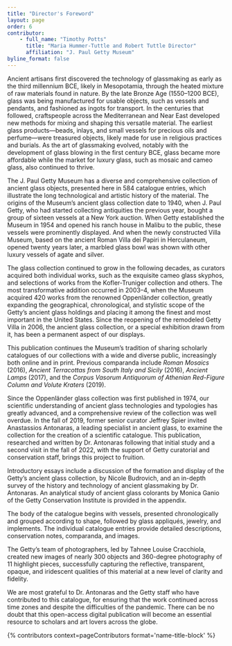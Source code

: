 ```yaml
---
title: "Director's Foreword"
layout: page
order: 6 
contributor:
    - full_name: "Timothy Potts"
      title: "Maria Hummer-Tuttle and Robert Tuttle Director"
      affiliation: "J. Paul Getty Museum"
byline_format: false
---
```


Ancient artisans first discovered the technology of glassmaking as early as the third millennium BCE, likely in Mesopotamia, through the heated mixture of raw materials found in nature. By the late Bronze Age (1550–1200 BCE), glass was being manufactured for usable objects, such as vessels and pendants, and fashioned as ingots for transport. In the centuries that followed, craftspeople across the Mediterranean and Near East developed new methods for mixing and shaping this versatile material. The earliest glass products—beads, inlays, and small vessels for precious oils and perfume—were treasured objects, likely made for use in religious practices and burials. As the art of glassmaking evolved, notably with the development of glass blowing in the first century BCE, glass became more affordable while the market for luxury glass, such as mosaic and cameo glass, also continued to thrive.

The J. Paul Getty Museum has a diverse and comprehensive collection of ancient glass objects, presented here in 584 catalogue entries, which illustrate the long technological and artistic history of the material. The origins of the Museum’s ancient glass collection date to 1940, when J. Paul Getty, who had started collecting antiquities the previous year, bought a group of sixteen vessels at a New York auction. When Getty established the Museum in 1954 and opened his ranch house in Malibu to the public, these vessels were prominently displayed. And when the newly constructed Villa Museum, based on the ancient Roman Villa dei Papiri in Herculaneum, opened twenty years later, a marbled glass bowl was shown with other luxury vessels of agate and silver.

The glass collection continued to grow in the following decades, as curators acquired both individual works, such as the exquisite cameo glass skyphos, and selections of works from the Kofler-Truniger collection and others. The most transformative addition occurred in 2003–4, when the Museum acquired 420 works from the renowned Oppenländer collection, greatly expanding the geographical, chronological, and stylistic scope of the Getty’s ancient glass holdings and placing it among the finest and most important in the United States. Since the reopening of the remodeled Getty Villa in 2006, the ancient glass collection, or a special exhibition drawn from it, has been a permanent aspect of our displays.

This publication continues the Museum’s tradition of sharing scholarly catalogues of our collections with a wide and diverse public, increasingly both online and in print. Previous comparanda include *Roman Mosaics* (2016), *Ancient Terracottas from South Italy and Sicily* (2016), *Ancient Lamps* (2017), and the *Corpus Vasorum Antiquorum of Athenian Red-Figure Column and Volute Kraters* (2019).

Since the Oppenländer glass collection was first published in 1974, our scientific understanding of ancient glass technologies and typologies has greatly advanced, and a comprehensive review of the collection was well overdue. In the fall of 2019, former senior curator Jeffrey Spier invited Anastassios Antonaras, a leading specialist in ancient glass, to examine the collection for the creation of a scientific catalogue. This publication, researched and written by Dr. Antonaras following that initial study and a second visit in the fall of 2022, with the support of Getty curatorial and conservation staff, brings this project to fruition.

Introductory essays include a discussion of the formation and display of the Getty’s ancient glass collection, by Nicole Budrovich, and an in-depth survey of the history and technology of ancient glassmaking by Dr. Antonaras. An analytical study of ancient glass colorants by Monica Ganio of the Getty Conservation Institute is provided in the appendix.

The body of the catalogue begins with vessels, presented chronologically and grouped according to shape, followed by glass appliqués, jewelry, and implements. The individual catalogue entries provide detailed descriptions, conservation notes, comparanda, and images.

The Getty’s team of photographers, led by Tahnee Louise Cracchiola, created new images of nearly 300 objects and 360-degree photography of 11 highlight pieces, successfully capturing the reflective, transparent, opaque, and iridescent qualities of this material at a new level of clarity and fidelity.

We are most grateful to Dr. Antonaras and the Getty staff who have contributed to this catalogue, for ensuring that the work continued across time zones and despite the difficulties of the pandemic. There can be no doubt that this open-access digital publication will become an essential resource to scholars and art lovers across the globe.

{% contributors context=pageContributors format='name-title-block' %}